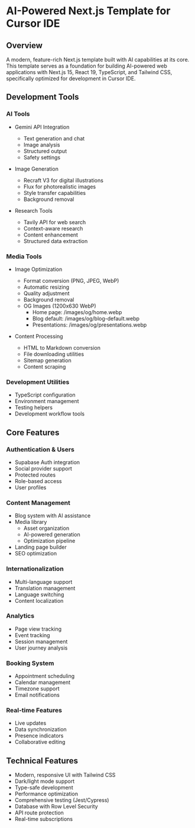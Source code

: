 # AI-Powered Next.js Template for Cursor IDE

## Overview
A modern, feature-rich Next.js template built with AI capabilities at its core. This template serves as a foundation for building AI-powered web applications with Next.js 15, React 19, TypeScript, and Tailwind CSS, specifically optimized for development in Cursor IDE.

## Development Tools

### AI Tools
- Gemini API Integration
  - Text generation and chat
  - Image analysis
  - Structured output
  - Safety settings

- Image Generation
  - Recraft V3 for digital illustrations
  - Flux for photorealistic images
  - Style transfer capabilities
  - Background removal

- Research Tools
  - Tavily API for web search
  - Context-aware research
  - Content enhancement
  - Structured data extraction

### Media Tools
- Image Optimization
  - Format conversion (PNG, JPEG, WebP)
  - Automatic resizing
  - Quality adjustment
  - Background removal
  - OG Images (1200x630 WebP)
    - Home page: /images/og/home.webp
    - Blog default: /images/og/blog-default.webp
    - Presentations: /images/og/presentations.webp

- Content Processing
  - HTML to Markdown conversion
  - File downloading utilities
  - Sitemap generation
  - Content scraping

### Development Utilities
- TypeScript configuration
- Environment management
- Testing helpers
- Development workflow tools

## Core Features

### Authentication & Users
- Supabase Auth integration
- Social provider support
- Protected routes
- Role-based access
- User profiles

### Content Management
- Blog system with AI assistance
- Media library
  - Asset organization
  - AI-powered generation
  - Optimization pipeline
- Landing page builder
- SEO optimization

### Internationalization
- Multi-language support
- Translation management
- Language switching
- Content localization

### Analytics
- Page view tracking
- Event tracking
- Session management
- User journey analysis

### Booking System
- Appointment scheduling
- Calendar management
- Timezone support
- Email notifications

### Real-time Features
- Live updates
- Data synchronization
- Presence indicators
- Collaborative editing

## Technical Features
- Modern, responsive UI with Tailwind CSS
- Dark/light mode support
- Type-safe development
- Performance optimization
- Comprehensive testing (Jest/Cypress)
- Database with Row Level Security
- API route protection
- Real-time subscriptions

